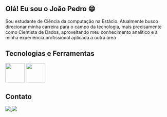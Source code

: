 ## Olá! Eu sou o João Pedro 😁
  Sou estudante de Ciência da computação na Estácio. Atualmente busco direcionar minha carreira para o campo da tecnologia, mais precisamente como Cientista de Dados, aproveitando meu conhecimento analítico e a minha experiência profissional aplicada a outra área

<h2> Tecnologias e Ferramentas </h2>
<div>
  <a> <img src="https://cdn.jsdelivr.net/gh/devicons/devicon@latest/icons/python/python-original.svg"  width = "60" /></a>
  <a><img src="https://cdn.jsdelivr.net/gh/devicons/devicon@latest/icons/pandas/pandas-original-wordmark.svg" width = "60" /></a>          
</div>

<h2> Contato  </h2>
  <!-- Organiza as midias sociais   -->
<div>
  <a href = joaopedrocabral92@gmail.com ><img src = https://img.shields.io/badge/Gmail-D14836?style=for-the-badge&logo=gmail&logoColor=white> </a>
<!-- <a href = #><img src = <a href = #><img src =	https://img.shields.io/badge/Kaggle-20BEFF?style=for-the-badge&logo=Kaggle&logoColor=white></a> --->
  <a href = https://www.linkedin.com/in/jo%C3%A3o-pedro-cabral-13b64a185/>  <img src = https://img.shields.io/badge/LinkedIn-0077B5?style=for-the-badge&logo=linkedin&logoColor=white></a>  
</div>
